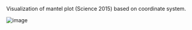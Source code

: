 Visualization of mantel plot (Science 2015) based on coordinate system.

![image](https://github.com/mineraltsai/mantelVisual/edit/master/science2015.png) 

